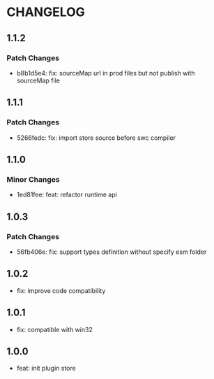 # CHANGELOG

## 1.1.2

### Patch Changes

- b8b1d5e4: fix: sourceMap url in prod files but not publish with sourceMap file

## 1.1.1

### Patch Changes

- 5266fedc: fix: import store source before swc compiler

## 1.1.0

### Minor Changes

- 1ed81fee: feat: refactor runtime api

## 1.0.3

### Patch Changes

- 56fb406e: fix: support types definition without specify esm folder

## 1.0.2

- fix: improve code compatibility

## 1.0.1

- fix: compatible with win32

## 1.0.0

- feat: init plugin store
